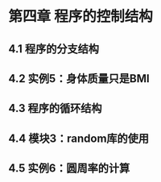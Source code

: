 # 第四章 程序的控制结构

## 4.1 程序的分支结构



## 4.2 实例5：身体质量只是BMI


## 4.3 程序的循环结构


## 4.4 模块3：random库的使用


## 4.5 实例6：圆周率的计算


